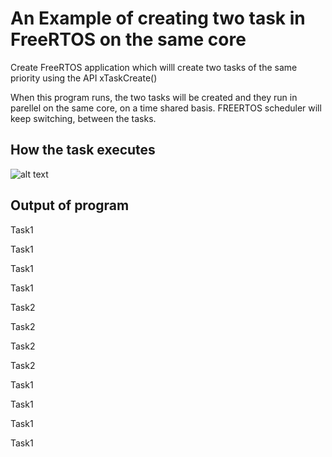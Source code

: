 # An Example of creating two task in FreeRTOS on the same core
Create FreeRTOS application which willl create two tasks of the same priority using
the API xTaskCreate()

When this program runs, the two tasks will be created and they  run in parellel on the same core, on a time shared basis.
FREERTOS scheduler will keep switching, between the tasks. 
## How the task executes
[logo]: https://github.com/girishsukukumar/FreeRTOSexamples/blob/master/TaskManagement/simpleTaskCreation/example1.jpg "Logo Title Text 2"
![alt text]([https://github.com/girishsukukumar/FreeRTOSexamples/blob/master/TaskManagement/simpleTaskCreation/example1.jpg])

## Output of program 

 Task1
 
 Task1 
 
 Task1
 
 Task1

 Task2
 
 Task2 
 
 Task2
 
 Task2
 
 Task1
 
 Task1 
 
 Task1
 
 Task1

 
 
